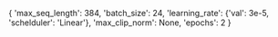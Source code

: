 {     'max_seq_length': 384,
      'batch_size': 24,
      'learning_rate': {'val': 3e-5, 'schelduler': 'Linear'},
      'max_clip_norm': None,
      'epochs': 2
    }